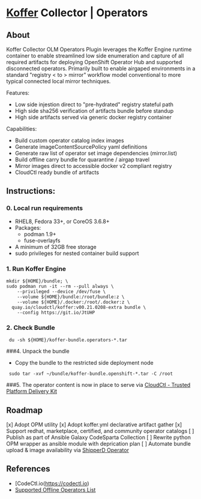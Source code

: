 # [Koffer](https://github.com/containercraft/Koffer) Collector | Operators
## About
Koffer Collector OLM Operators Plugin leverages the Koffer Engine runtime container
to enable streamlined low side enumeration and capture of all required artifacts
for deploying OpenShift Operator Hub and supported disconnected operators.
Primarily built to enable airgaped environments in a standard "registry < to > mirror"
workflow model conventional to more typical connected local mirror techniques.

Features:
  - Low side injestion direct to "pre-hydrated" registry stateful path
  - High side sha256 verification of artifacts bundle before standup
  - High side artifacts served via generic docker registry container

Capabilities:
  - Build custom operator catalog index images
  - Generate imageContentSourcePolicy yaml definitions
  - Generate raw list of operator set image dependencies (mirror.list)
  - Build offline carry bundle for quarantine / airgap travel
  - Mirror images direct to accessible docker v2 compliant registry
  - CloudCtl ready bundle of artifacts

## Instructions:
### 0. Local run requirements
  - RHEL8, Fedora 33+, or CoreOS 3.6.8+
  - Packages:
    - podman 1.9+
    - fuse-overlayfs
  - A minimum of 32GB free storage
  - sudo privileges for nested container build support

### 1. Run Koffer Engine
```
mkdir ${HOME}/bundle; \
sudo podman run -it --rm --pull always \
    --privileged --device /dev/fuse \
    --volume ${HOME}/bundle:/root/bundle:z \
    --volume ${HOME}/.docker:/root/.docker:z \
  quay.io/cloudctl/koffer:v00.21.0208-extra bundle \
    --config https://git.io/JtUHP
```
### 2. Check Bundle
```
 du -sh ${HOME}/koffer-bundle.operators-*.tar
```

###4. Unpack the bundle
  - Copy the bundle to the restricted side deployment node
```
 sudo tar -xvf ~/bundle/koffer-bundle.openshift-*.tar -C /root
```

###5. The operator content is now in place to serve via [CloudCtl - Trusted Platform Delivery Kit](https://github.com/CloudCtl/cloudctl)

## Roadmap
  [x] Adopt OPM utility
  [x] Adopt koffer.yml declarative artifact gather
  [x] Support redhat, marketplace, certified, and community operator catalogs
  [ ] Publish as part of Ansible Galaxy CodeSparta Collection
  [ ] Rewrite python OPM wrapper as ansible module with deprication plan
  [ ] Automate bundle upload & image availability via [ShipperD Operator](https://github.com/ShipperD/shipperd-operator)

## References
  - [CodeCtl.io(https://codectl.io)
  - [Supported Offline Operators List](https://access.redhat.com/articles/4740011)
